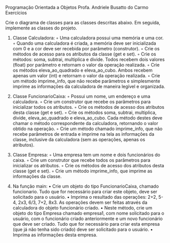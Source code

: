 Programação Orientada a Objetos
Profa. Andriele Busatto do Carmo
Exercícios

Crie o diagrama de classes para as classes descritas abaixo. Em seguida,
implemente as classes do projeto.

1. Classe Calculadora:
◦ Uma calculadora possui uma memória e uma cor.
◦ Quando uma calculadora é criada, a memória deve ser inicializada com 0 e a cor
deve ser recebida por parâmetro (construtor).
◦ Crie os métodos de acesso para os atributos da classe (get e set).
◦ Crie os métodos: soma, subtrai, multiplica e divide. Todos recebem dois
valores (float) por parâmetro e retornam o valor da operação realizada.
◦ Crie os métodos eleva_ao_quadrado e eleva_ao_cubo. Ambos recebem
apenas um valor (int) e retornam o valor da operação realizada.
◦ Crie um método imprime_info, que não recebe parâmetros e simplesmente
imprime as informações da calculadora de maneira legível e organizada.

2. Classe FuncionarioCaixa:
◦ Possui um nome, um endereço e uma calculadora.
◦ Crie um construtor que recebe os parâmetros para inicializar todos os atributos.
◦ Crie os métodos de acesso dos atributos desta classe (get e set).
◦ Crie os métodos soma, subtrai, multiplica, divide,
eleva_ao_quadrado e eleva_ao_cubo. Cada método destes deve chamar o
método correspondente da calculadora, retornando o valor obtido na operação.
◦ Crie um método chamado imprime_info, que não recebe parâmetros de
entrada e imprime na tela as informações da classe, inclusive da calculadora
(sem as operações, apenas os atributos).

3. Classe Empresa:
◦ Uma empresa tem um nome e dois funcionários do caixa.
◦ Crie um construtor que recebe todos os parâmetros para inicializar os atributos.
◦ Crie os métodos de acesso dos atributos desta classe (get e set).
◦ Crie um método imprime_info, que imprime as informações da classe.

4. Na função main:
• Crie um objeto do tipo FuncionarioCaixa, chamado funcionario. Tudo que
for necessário para criar este objeto, deve ser solicitado para o usuário.
• Imprima o resultado das operações: 2+2, 5-4, 2x3, 6/3, 7+2, 8x3. As operações
devem ser feitas através da calculadora do objeto funcionário criado.
• Neste método, crie um objeto do tipo Empresa chamado empresa1, com nome
solicitado para o usuário, com o funcionário criado anteriormente e um novo
funcionário que deve ser criado. Tudo que for necessário para criar esta empresa
(que já não tenha sido criado) deve ser solicitado para o usuário.
• Imprima as informações desta empresa.